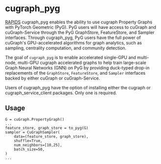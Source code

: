 # cugraph_pyg

[RAPIDS](https://rapids.ai) cugraph_pyg enables the ability to use cugraph Property Graphs with PyTorch Geometric (PyG).  PyG users will have access to cuGraph and cuGraph-Service through the PyG GraphStore, FeatureStore, and Sampler interfaces.  Through cugraph_pyg, PyG users have the full power of cuGraph's GPU-accelerated algorithms for graph analytics, such as sampling, centrality computation, and community detection.


The goal of `cugraph_pyg` is to enable accelerated single-GPU and multi-node, multi-GPU cugraph accelerated graphs to help train large-scale Graph Neural Networks (GNN) on PyG by providing duck-typed drop-in replacements of the `GraphStore`, `FeatureStore`, and `Sampler` interfaces backed by either cuGraph or cuGraph-Service.

Users of cugraph_pyg have the option of installing either the cugraph or cugraph_service_client packages.  Only one is required.

## Usage
```
G = cuGraph.PropertyGraph()
...
feature_store, graph_store = to_pyg(G)
sampler = CuGraphSampler(
    data=(feature_store, graph_store),
    shuffle=True,
    num_neighbors=[10,25],
    batch_size=50,
)
...
```
